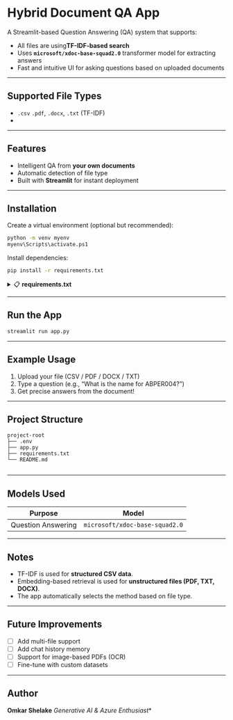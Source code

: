
#  Hybrid Document QA App

A Streamlit-based Question Answering (QA) system that supports:

- All files are using**TF-IDF-based search**
-  Uses **`microsoft/xdoc-base-squad2.0`** transformer model for extracting answers
-  Fast and intuitive UI for asking questions based on uploaded documents
---

##  Supported File Types

- `.csv` `.pdf`, `.docx`, `.txt`  (TF-IDF)
- 

---

##  Features

- Intelligent QA from **your own documents**
- Automatic detection of file type
- Built with **Streamlit** for instant deployment

---

##  Installation

Create a virtual environment (optional but recommended):

```bash
python -m venv myenv
myenv\Scripts\activate.ps1
```

Install dependencies:

```bash
pip install -r requirements.txt
```

<details>
<summary>📋 <strong>requirements.txt</strong></summary>

```
streamlit
torch
transformers
pandas
scikit-learn
sentence-transformers
PyPDF2
python-docx
langchain
```

</details>

---

## Run the App

```bash
streamlit run app.py
```

---

##  Example Usage

1. Upload your file (CSV / PDF / DOCX / TXT)
2. Type a question (e.g., “What is the name for ABPER004?”)
3. Get precise answers from the document!

---

##  Project Structure

```
project-root
├── .env 
├── app.py               
├── requirements.txt     
└── README.md    
 
```

---

##  Models Used

| Purpose               | Model                                    |
|----------------------|-------------------------------------------|
| Question Answering   | `microsoft/xdoc-base-squad2.0`            |


---

##  Notes

- TF-IDF is used for **structured CSV data**.
- Embedding-based retrieval is used for **unstructured files (PDF, TXT, DOCX)**.
- The app automatically selects the method based on file type.


---

##  Future Improvements

- [ ] Add multi-file support
- [ ] Add chat history memory
- [ ] Support for image-based PDFs (OCR)
- [ ] Fine-tune with custom datasets

---

##  Author

**Omkar Shelake**
*Generative AI & Azure Enthusiast**

